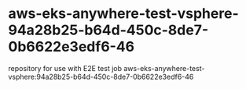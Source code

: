 # aws-eks-anywhere-test-vsphere-94a28b25-b64d-450c-8de7-0b6622e3edf6-46
repository for use with E2E test job aws-eks-anywhere-test-vsphere:94a28b25-b64d-450c-8de7-0b6622e3edf6-46
